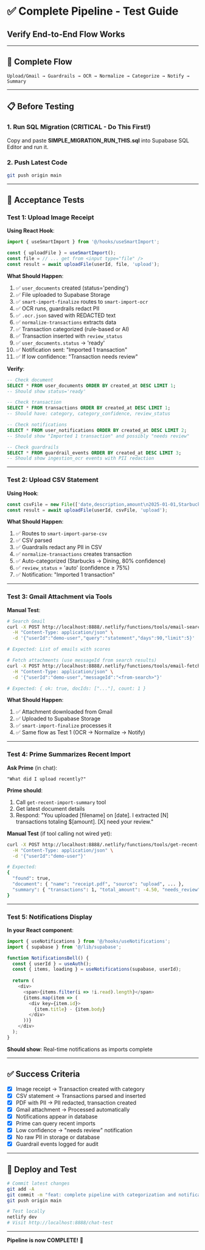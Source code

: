 # ✅ Complete Pipeline - Test Guide
## Verify End-to-End Flow Works

---

## 🎯 **Complete Flow**

```
Upload/Gmail → Guardrails → OCR → Normalize → Categorize → Notify → Summary
```

---

## 📋 **Before Testing**

### **1. Run SQL Migration** (CRITICAL - Do This First!)

Copy and paste **SIMPLE_MIGRATION_RUN_THIS.sql** into Supabase SQL Editor and run it.

### **2. Push Latest Code**

```bash
git push origin main
```

---

## 🧪 **Acceptance Tests**

### **Test 1: Upload Image Receipt**

**Using React Hook**:
```typescript
import { useSmartImport } from '@/hooks/useSmartImport';

const { uploadFile } = useSmartImport();
const file = // ... get from <input type="file" />
const result = await uploadFile(userId, file, 'upload');
```

**What Should Happen**:
1. ✅ `user_documents` created (status='pending')
2. ✅ File uploaded to Supabase Storage
3. ✅ `smart-import-finalize` routes to `smart-import-ocr`
4. ✅ OCR runs, guardrails redact PII
5. ✅ `.ocr.json` saved with REDACTED text
6. ✅ `normalize-transactions` extracts data
7. ✅ Transaction categorized (rule-based or AI)
8. ✅ Transaction inserted with `review_status`
9. ✅ `user_documents.status` → 'ready'
10. ✅ Notification sent: "Imported 1 transaction"
11. ✅ If low confidence: "Transaction needs review"

**Verify**:
```sql
-- Check document
SELECT * FROM user_documents ORDER BY created_at DESC LIMIT 1;
-- Should show status='ready'

-- Check transaction
SELECT * FROM transactions ORDER BY created_at DESC LIMIT 1;
-- Should have: category, category_confidence, review_status

-- Check notifications
SELECT * FROM user_notifications ORDER BY created_at DESC LIMIT 2;
-- Should show "Imported 1 transaction" and possibly "needs review"

-- Check guardrails
SELECT * FROM guardrail_events ORDER BY created_at DESC LIMIT 3;
-- Should show ingestion_ocr events with PII redaction
```

---

### **Test 2: Upload CSV Statement**

**Using Hook**:
```typescript
const csvFile = new File(['date,description,amount\n2025-01-01,Starbucks,-4.50'], 'test.csv');
const result = await uploadFile(userId, csvFile, 'upload');
```

**What Should Happen**:
1. ✅ Routes to `smart-import-parse-csv`
2. ✅ CSV parsed
3. ✅ Guardrails redact any PII in CSV
4. ✅ `normalize-transactions` creates transaction
5. ✅ Auto-categorized (Starbucks → Dining, 80% confidence)
6. ✅ `review_status` = 'auto' (confidence ≥ 75%)
7. ✅ Notification: "Imported 1 transaction"

---

### **Test 3: Gmail Attachment via Tools**

**Manual Test**:
```bash
# Search Gmail
curl -X POST http://localhost:8888/.netlify/functions/tools/email-search \
  -H "Content-Type: application/json" \
  -d '{"userId":"demo-user","query":"statement","days":90,"limit":5}'

# Expected: List of emails with scores

# Fetch attachments (use messageId from search results)
curl -X POST http://localhost:8888/.netlify/functions/tools/email-fetch-attachments \
  -H "Content-Type: application/json" \
  -d '{"userId":"demo-user","messageId":"<from-search>"}'

# Expected: { ok: true, docIds: ["..."], count: 1 }
```

**What Should Happen**:
1. ✅ Attachment downloaded from Gmail
2. ✅ Uploaded to Supabase Storage
3. ✅ `smart-import-finalize` processes it
4. ✅ Same flow as Test 1 (OCR → Normalize → Notify)

---

### **Test 4: Prime Summarizes Recent Import**

**Ask Prime** (in chat):
```
"What did I upload recently?"
```

**Prime should**:
1. Call `get-recent-import-summary` tool
2. Get latest document details
3. Respond: "You uploaded [filename] on [date]. I extracted [N] transactions totaling $[amount]. [X] need your review."

**Manual Test** (if tool calling not wired yet):
```bash
curl -X POST http://localhost:8888/.netlify/functions/tools/get-recent-import-summary \
  -H "Content-Type: application/json" \
  -d '{"userId":"demo-user"}'

# Expected:
{
  "found": true,
  "document": { "name": "receipt.pdf", "source": "upload", ... },
  "summary": { "transactions": 1, "total_amount": -4.50, "needs_review": 0, ... }
}
```

---

### **Test 5: Notifications Display**

**In your React component**:
```typescript
import { useNotifications } from '@/hooks/useNotifications';
import { supabase } from '@/lib/supabase';

function NotificationsBell() {
  const { userId } = useAuth();
  const { items, loading } = useNotifications(supabase, userId);
  
  return (
    <div>
      <span>{items.filter(i => !i.read).length}</span>
      {items.map(item => (
        <div key={item.id}>
          {item.title} - {item.body}
        </div>
      ))}
    </div>
  );
}
```

**Should show**: Real-time notifications as imports complete

---

## ✅ **Success Criteria**

- [x] Image receipt → Transaction created with category
- [x] CSV statement → Transactions parsed and inserted
- [x] PDF with PII → PII redacted, transaction created
- [x] Gmail attachment → Processed automatically
- [x] Notifications appear in database
- [x] Prime can query recent imports
- [x] Low confidence → "needs review" notification
- [x] No raw PII in storage or database
- [x] Guardrail events logged for audit

---

## 🚀 **Deploy and Test**

```bash
# Commit latest changes
git add -A
git commit -m "feat: complete pipeline with categorization and notifications"
git push origin main

# Test locally
netlify dev
# Visit http://localhost:8888/chat-test
```

---

**Pipeline is now COMPLETE!** 🎉

